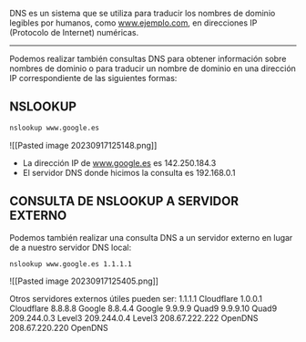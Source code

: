 DNS es un sistema que se utiliza para traducir los nombres de dominio legibles por humanos, como www.ejemplo.com, en direcciones IP (Protocolo de Internet) numéricas. 

-------------------------

Podemos realizar también consultas DNS para obtener información sobre nombres de dominio o para traducir un nombre de dominio en una dirección IP correspondiente de las siguientes formas:
## NSLOOKUP
```bash
nslookup www.google.es
```
![[Pasted image 20230917125148.png]]
- La dirección IP de www.google.es es 142.250.184.3
- El servidor DNS donde hicimos la consulta es 192.168.0.1

## CONSULTA DE NSLOOKUP A SERVIDOR EXTERNO
Podemos también realizar una consulta DNS a un servidor externo en lugar de a nuestro servidor DNS local:
```bash
nslookup www.google.es 1.1.1.1
```
![[Pasted image 20230917125405.png]]

Otros servidores externos útiles pueden ser:
1.1.1.1 Cloudflare
1.0.0.1 Cloudflare
8.8.8.8 Google
8.8.4.4 Google
9.9.9.9 Quad9
9.9.9.10 Quad9
209.244.0.3 Level3
209.244.0.4 Level3
208.67.222.222 OpenDNS
208.67.220.220 OpenDNS